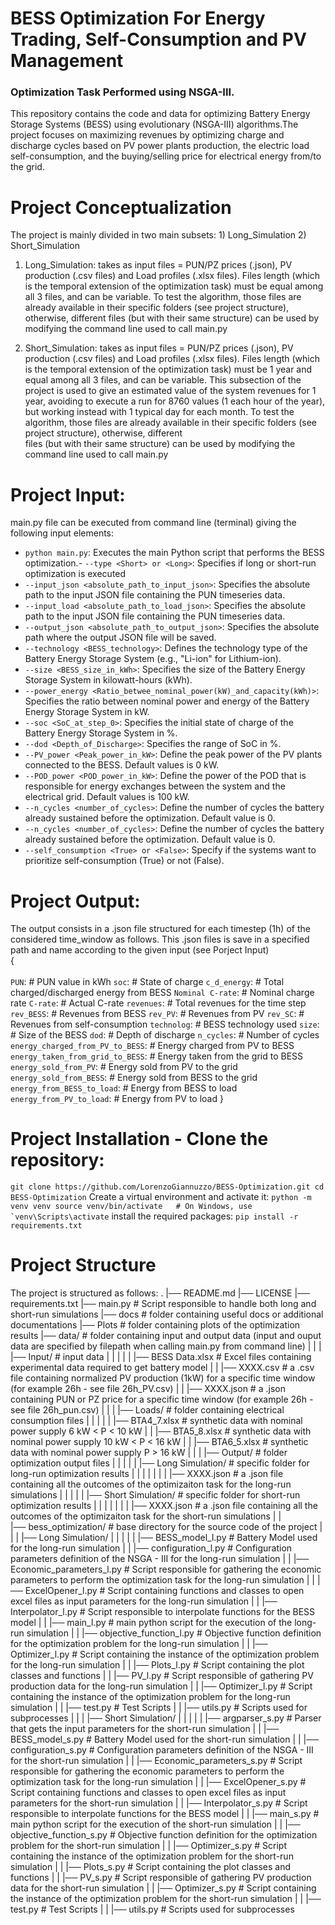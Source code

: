 # BESS Optimization For Energy Trading, Self-Consumption and PV Management
### Optimization Task Performed using NSGA-III.
This repository contains the code and data for optimizing Battery Energy Storage
Systems (BESS) using evolutionary (NSGA-III) algorithms.The project focuses on maximizing revenues
by optimizing charge and discharge cycles based on PV power plants production, the electric load
self-consumption, and the buying/selling price for electrical energy from/to the grid.

# Project Conceptualization
The project is mainly divided in two main subsets:
        1) Long_Simulation
        2) Short_Simulation

1) Long_Simulation: takes as input files = PUN/PZ prices (.json), PV production (.csv files) and 
Load profiles (.xlsx files). Files length (which is the temporal extension of the optimization 
task) must be equal among all 3 files, and can be variable. To test the algorithm, those files are
already available in their specific folders (see project structure),  otherwise, different files
(but with their same structure) can be used by modifying the command line used to call main.py

2) Short_Simulation: takes as input files = PUN/PZ prices (.json), PV production (.csv files)
and Load profiles (.xlsx files). Files length (which is the temporal extension of the optimization 
task) must be 1 year and equal among all 3 files, and can be variable. This subsection of the project
is used to give an estimated value of the system revenues for 1 year, avoiding to execute a run for 
8760 values (1 each hour of the year), but working instead with 1 typical day for each month. To test the algorithm, those files are already available in their specific folders (see project structure),  otherwise, different      
files (but with their same structure) can be used by modifying the command line used to call main.py

# Project Input:
main.py file can be executed from command line (terminal) giving the following input elements:
- `python main.py`: Executes the main Python script that performs the BESS optimization.- `--type <Short> or <Long>`: Specifies if long or short-run optimization is executed
- `--input_json <absolute_path_to_input_json>`: Specifies the absolute path to the input JSON file containing the PUN timeseries data.
- `--input_load <absolute_path_to_load_json>`: Specifies the absolute path to the input JSON file containing the PUN timeseries data.
- `--output_json <absolute_path_to_output_json>`: Specifies the absolute path where the output JSON file will be saved.
- `--technology <BESS_technology>`: Defines the technology type of the Battery Energy Storage System (e.g., "Li-ion" for Lithium-ion).
- `--size <BESS_size_in_kWh>`: Specifies the size of the Battery Energy Storage System in kilowatt-hours (kWh).
- `--power_energy <Ratio_betwee_nominal_power(kW)_and_capacity(kWh)>`: Specifies the ratio between nominal power and energy of the Battery Energy Storage System in kW.
- `--soc <SoC_at_step_0>`: Specifies the initial state of charge of the Battery Energy Storage System in %.
- `--dod <Depth_of_Discharge>`: Specifies the range of SoC in %.
- `--PV_power <Peak_power_in_kW>`: Define the peak power of the PV plants connected to the BESS. Default values is 0 kW. 
- `--POD_power <POD_power_in_kW>`: Define the power of the POD that is responsible for energy exchanges between the system and the electrical grid. Default values is 100 kW. 
- `--n_cycles <number_of_cycles>`: Define the number of cycles the battery already sustained before the optimization. Default value is 0. 
- `--n_cycles <number_of_cycles>`: Define the number of cycles the battery already sustained before the optimization. Default value is 0. 
- `--self_consumption <True> or <False>`: Specify if the systems want to prioritize self-consumption (True) or not (False). 

# Project Output:
The output consists in a .json file structured for each timestep (1h) of the considered time_window as follows. This .json files is save in a specified path and name according to the given input (see Porject Input)\
{\
\
            `PUN`:              # PUN value in kWh
            `soc`:              # State of charge
            `c_d_energy`:       # Total charged/discharged energy from BESS
            `Nominal C-rate`:   # Nominal charge rate
            `C-rate`:           # Actual C-rate
            `revenues`:         # Total revenues for the time step
            `rev_BESS`:         # Revenues from BESS
            `rev_PV`:           # Revenues from PV
            `rev_SC`:           # Revenues from self-consumption
            `technolog`:        # BESS technology used
            `size`:             # Size of the BESS
            `dod`:              # Depth of discharge
            `n_cycles`:         # Number of cycles
            `energy_charged_from_PV_to_BESS`:           # Energy charged from PV to BESS
            `energy_taken_from_grid_to_BESS`:           # Energy taken from the grid to BESS
            `energy_sold_from_PV`:                      # Energy sold from PV to the grid
            `energy_sold_from_BESS`:                    # Energy sold from BESS to the grid
            `energy_from_BESS_to_load`:                 # Energy from BESS to load
            `energy_from_PV_to_load`:                   # Energy from PV to load
}

# Project Installation - Clone the repository: 
``git clone https://github.com/LorenzoGiannuzzo/BESS-Optimization.git cd BESS-Optimization``
Create a virtual environment and activate it:
``python -m venv venv source venv/bin/activate   # On Windows, use `venv\Scripts\activate``
install the required packages:
`pip install -r requirements.txt`

# Project Structure
The project is structured as follows:
.
|── README.md
|── LICENSE
|── requirements.txt
|── main.py                     # Script responsible to handle both long and short-run simulations
|── docs                        # folder containing useful docs or additional documentations
|── Plots                       # folder containing plots of the optimization results
|── data/                       # folder containing input and output data (input and ouput data are specified by filepath when calling main.py from command line)
|   |
|   |── Input/                  # input data
|   |   |
|   |   |── BESS Data.xlsx      # Excel files containing experimental data required to get battery model
|   |   |── XXXX.csv            # a .csv file containing normalized PV production (1kW) for a specific time window (for example 26h - see file 26h_PV.csv)
|   |   |── XXXX.json           # a .json containing PUN or PZ price for a specific time window (for example 26h - see file 26h_pun.csv)
|   |
|   |── Loads/                  # folder containing electrical consumption files
|   |   |
|   |   |── BTA4_7.xlsx         # synthetic data with nominal power supply 6 kW < P < 10 kW
|   |   |── BTA5_8.xlsx         # synthetic data with nominal power supply 10 kW < P < 16 kW
|   |   |── BTA6_5.xlsx         # synthetic data with nominal power supply P > 16 kW
|   |
|   |── Output/                 # folder optimization output files
|   |   |
|   |   |── Long Simulation/    # specific folder for long-run optimization results
|   |   |   |
|   |   |   |── XXXX.json       # a .json file containing all the outcomes of the optimizaiton task for the long-run simulations
|   |   |
|   |   |── Short Simulation/   # specific folder for short-run optimization results
|   |   |   |
|   |   |   |── XXXX.json       # a .json file containing all the outcomes of the optimizaiton task for the short-run simulations
|   |   
|── bess_optimization/          # base directory for the source code of the project
|   |
|   |── Long Simulation/
|   |   |
|   |   |── BESS_model_l.py     # Battery Model used for the long-run simulation
|   |   |── configuration_l.py  # Configuration parameters definition of the NSGA - III for the long-run simulation
|   |   |── Economic_parameters_l.py       # Script responsible for gathering the economic parameters to perform the optimization task for the long-run simulation
|   |   |── ExcelOpener_l.py    # Script containing functions and classes to open excel files as input parameters for the long-run simulation
|   |   |── Interpolator_l.py      # Script responsible to interpolate functions for the BESS model
|   |   |── main_l.py           # main python script for the execution of the long-run simulation
|   |   |── objective_function_l.py        # Objective function definition for the optimization problem for the long-run simulation
|   |   |── Optimizer_l.py      # Script containing the instance of the optimization problem for the long-run simulation
|   |   |── Plots_l.py          # Script containing the plot classes and functions
|   |   |── PV_l.py             # Script responsible of gathering PV production data for the long-run simulation
|   |   |── Optimizer_l.py      # Script containing the instance of the optimization problem for the long-run simulation
|   |   |── test.py             # Test Scripts 
|   |   |── utils.py            # Scripts used for subprocesses
|   |
|   |── Short Simulation/
|   |   |
|   |   |── argparser_s.py      # Parser that gets the input parameters for the short-run simulation
|   |   |── BESS_model_s.py     # Battery Model used for the short-run simulation
|   |   |── configuration_s.py  # Configuration parameters definition of the NSGA - III for the short-run simulation
|   |   |── Economic_parameters_s.py       # Script responsible for gathering the economic parameters to perform the optimization task for the long-run simulation
|   |   |── ExcelOpener_s.py    # Script containing functions and classes to open excel files as input parameters for the short-run simulation
|   |   |── Interpolator_s.py   # Script responsible to interpolate functions for the BESS model
|   |   |── main_s.py           # main python script for the execution of the short-run simulation
|   |   |── objective_function_s.py        # Objective function definition for the optimization problem for the short-run simulation
|   |   |── Optimizer_s.py      # Script containing the instance of the optimization problem for the short-run simulation
|   |   |── Plots_s.py          # Script containing the plot classes and functions
|   |   |── PV_s.py             # Script responsible of gathering PV production data for the short-run simulation
|   |   |── Optimizer_s.py      # Script containing the instance of the optimization problem for the short-run simulation
|   |   |── test.py             # Test Scripts 
|   |   |── utils.py            # Scripts used for subprocesses
